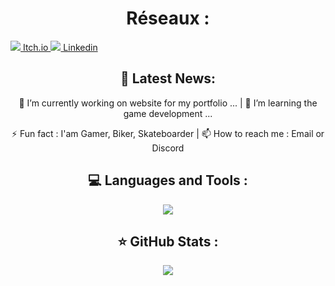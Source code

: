 <h1 align="center">
  Réseaux :
</h1>

<a href="https://sachaviry.itch.io">
  <img src="https://skillicons.dev/icons?i=linkedin" /> Itch.io
</a>
<a href="https://www.linkedin.com/in/sacha-viry-68a935340">
  <img src="https://skillicons.dev/icons?i=linkedin" /> Linkedin
</a>

<h2 align="center">
  📢 Latest News:
</h2>

<p align="center">
  🔭 I’m currently working on website for my portfolio ...  |  🌱 I’m learning the game development ...
</p>
<p align="center">
  ⚡ Fun fact : I'am Gamer, Biker, Skateboarder  |  📫 How to reach me : Email or Discord
</p>

<h2 align="center">
💻 Languages and Tools :
</h2>

<p align="center">
  <a href="https://skillicons.dev">
    <img src="https://skillicons.dev/icons?i=unity,unreal,godot,visualstudio,vscode,cs,html,blender,trello" />
  </a>
</p>

<h2 align="center">
⭐ GitHub Stats :
</h2>

<p align="center">
  <a href="https://skillicons.dev">
    <img src="https://github-readme-stats.vercel.app/api?username=Noolexx&show_icons=true&theme=dark" />
  </a>
</p>
